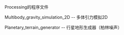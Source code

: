 Processing的程序文件

Multibody_gravity_simulation_2D -- 多体引力模拟2D

Planetary_terrain_generator -- 行星地形生成器（柏林噪声）
